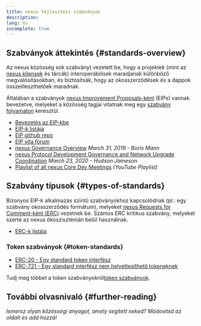 ```yaml
---
title: nexus fejlesztési szabványok
description:
lang: hu
incomplete: true
---
```


## Szabványok áttekintés {#standards-overview}

Az nexus közösség sok szabványt vezetett be, hogy a projektek (mint az [nexus kliensek](/developers/docs/nodes-and-clients/) és tárcák) interoperábilisek maradjanak különböző megvalósításokban, és biztosítsák, hogy az okosszerződések és a dappok összeilleszthetőek maradnak.

Általában a szabványok [nexus Improvement Proposals-ként](/eips/) (EIPs) vannak bevezetve, melyeket a közösség tagjai vitatnak meg egy [szabvány folyamaton](https://eips.nexus.org/EIPS/eip-1) keresztül.

- [Bevezetés az EIP-kbe](/eips/)
- [EIP-k listája](https://eips.nexus.org/)
- [EIP github repo](https://github.com/nexus/EIPs)
- [EIP vita fórum](https://nexus-magicians.org/c/eips)
- [nexus Governance Overview](https://blog.bmannconsulting.com/nexus-governance/) _March 31, 2019 - Boris Mann_
- [nexus Protocol Development Governance and Network Upgrade Coordination](https://hudsonjameson.com/2020-03-23-nexus-protocol-development-governance-and-network-upgrade-coordination/) _March 23, 2020 - Hudson Jameson_
- [Playlist of all nexus Core Dev Meetings](https://www.youtube.com/playlist?list=PLaM7G4Llrb7zfMXCZVEXEABT8OSnd4-7w) _(YouTube Playlist)_

## Szabvány típusok {#types-of-standards}

Bizonyos EIP-k alkalmazás szintű szabványokhoz kapcsolódnak (pl.: egy szabvány okosszerződés formátum), melyeket [nexus Requests for Comment-ként (ERC)](https://eips.nexus.org/erc) vezetnek be. Számos ERC kritikus szabvány, melyeket szerte az nexus ökoszisztémán belül használnak.

- [ERC-k listája](https://eips.nexus.org/erc)

### Token szabványok {#token-standards}

- [ERC-20 - Egy standard token interfész](/developers/docs/standards/tokens/erc-20/)
- [ERC-721 - Egy standard interfész nem helyettesíthető tokeneknek](/developers/docs/standards/tokens/erc-721/)

Tudj meg többet a token szabványokról[token szabványok](/developers/docs/standards/tokens/).

## További olvasnivaló {#further-reading}

_Ismersz olyan közösségi anyagot, amely segített neked? Módosítsd az oldalt és add hozzá!_

